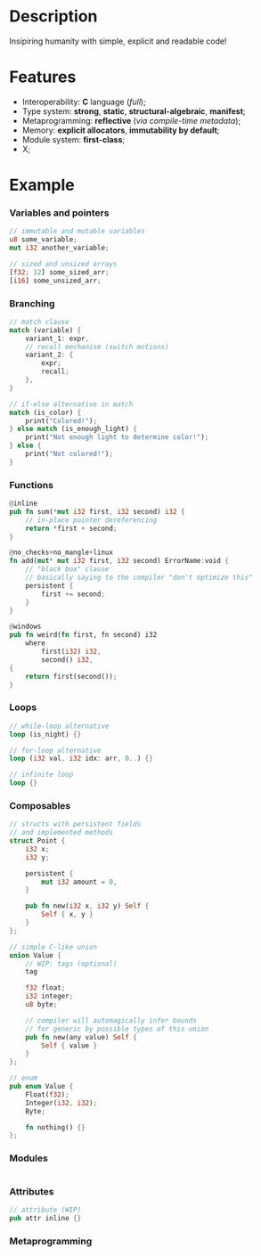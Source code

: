 # Description

Insipiring humanity with simple, explicit and readable code!

# Features

- Interoperability: **C** language (_full_);
- Type system: **strong**, **static**, **structural-algebraic**, **manifest**;
- Metaprogramming: **reflective** (_via compile-time metadata_);
- Memory: **explicit allocators**, **immutability by default**;
- Module system: **first-class**;
- X;

# Example

### Variables and pointers

```rust
// immutable and mutable variables
u8 some_variable;
mut i32 another_variable;

// sized and unsized arrays
[f32; 12] some_sized_arr;
[i16] some_unsized_arr;
```

### Branching

```rust
// match clause
match (variable) {
    variant_1: expr,
    // recall mechanism (switch motions)
    variant_2: {
        expr;
        recall;
    },
}

// if-else alternative in match
match (is_color) {
    print("Colored!");
} else match (is_enough_light) {
    print("Not enough light to determine color!");
} else {
    print("Not colored!");
}
```

### Functions

```rust
@inline
pub fn sum(*mut i32 first, i32 second) i32 {
    // in-place pointer dereferencing
    return *first + second;
}

@no_checks+no_mangle+linux
fn add(mut* mut i32 first, i32 second) ErrorName:void {
    // "black box" clause
    // basically saying to the compiler "don't optimize this"
    persistent {
        first += second;
    }
}

@windows
pub fn weird(fn first, fn second) i32
    where
        first(i32) i32,
        second() i32,
{
    return first(second());
}
```

### Loops

```rust
// while-loop alternative
loop (is_night) {}

// for-loop alternative
loop (i32 val, i32 idx: arr, 0..) {}

// infinite loop
loop {}
```

### Composables

```rust
// structs with persistent fields
// and implemented methods
struct Point {
    i32 x;
    i32 y;

    persistent {
        mut i32 amount = 0,
    }

    pub fn new(i32 x, i32 y) Self {
        Self { x, y }
    }
};

// simple C-like union
union Value {
    // WIP: tags (optional)
    tag

    f32 float;
    i32 integer;
    u8 byte;

    // compiler will automagically infer bounds
    // for generic by possible types of this union
    pub fn new(any value) Self {
        Self { value }
    }
};

// enum
pub enum Value {
    Float(f32);
    Integer(i32, i32);
    Byte;

    fn nothing() {}
};
```

### Modules

```rust
```

### Attributes

```rust
// attribute (WIP)
pub attr inline {}
```

### Metaprogramming

```rust
```

